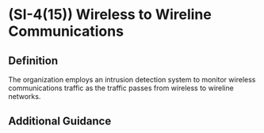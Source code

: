 
# (SI-4(15)) Wireless to Wireline Communications

## Definition

The organization employs an intrusion detection system to monitor wireless communications traffic as the traffic passes from wireless to wireline networks.

## Additional Guidance


